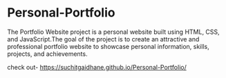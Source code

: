 # Personal-Portfolio

The Portfolio Website project is a personal website built using HTML, CSS, and JavaScript.The goal of the project is to create an attractive and professional portfolio website to showcase personal information, skills, projects, and achievements.


check out- https://suchitgaidhane.github.io/Personal-Portfolio/
